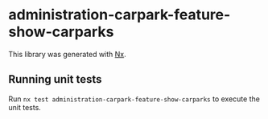 # administration-carpark-feature-show-carparks

This library was generated with [Nx](https://nx.dev).

## Running unit tests

Run `nx test administration-carpark-feature-show-carparks` to execute the unit tests.
